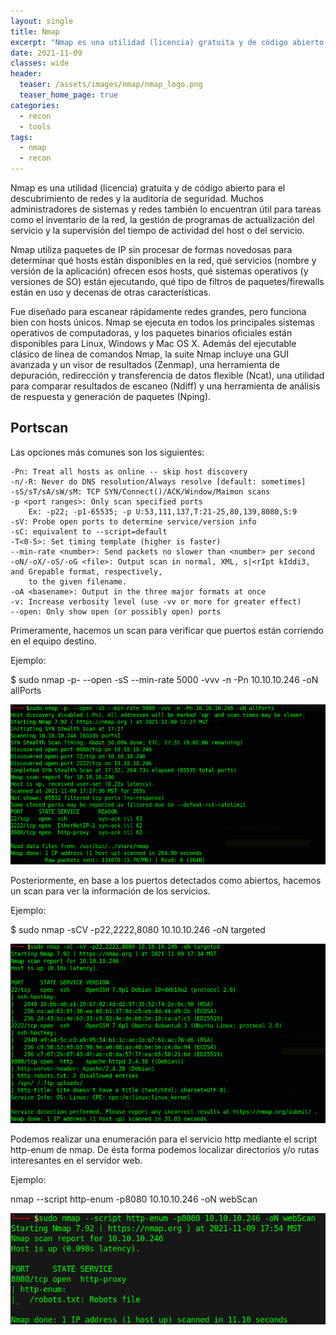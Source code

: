 ```yaml
---
layout: single
title: Nmap
excerpt: "Nmap es una utilidad (licencia) gratuita y de código abierto para el descubrimiento de redes y la auditoría de seguridad. Muchos administradores de sistemas y redes también lo encuentran útil para tareas como el inventario de la red, la gestión de programas de actualización del servicio y la supervisión del tiempo de actividad del host o del servicio. Nmap utiliza paquetes de IP sin procesar de formas novedosas para determinar qué hosts están disponibles en la red, qué servicios (nombre y versión de la aplicación) ofrecen esos hosts, qué sistemas operativos (y versiones de SO) están ejecutando, qué tipo de filtros de paquetes/firewalls están en uso y decenas de otras características. Fue diseñado para escanear rápidamente redes grandes, pero funciona bien con hosts únicos. Nmap se ejecuta en todos los principales sistemas operativos de computadoras, y los paquetes binarios oficiales están disponibles para Linux, Windows y Mac OS X. Además del ejecutable clásico de línea de comandos Nmap, la suite Nmap incluye una GUI avanzada y un visor de resultados (Zenmap), una herramienta de depuración, redirección y transferencia de datos flexible (Ncat), una utilidad para comparar resultados de escaneo (Ndiff) y una herramienta de análisis de respuesta y generación de paquetes (Nping)."
date: 2021-11-09
classes: wide
header:
  teaser: /assets/images/nmap/nmap_logo.png
  teaser_home_page: true
categories:
  - recon
  - tools
tags:  
  - nmap
  - recon
---
```


Nmap es una utilidad (licencia) gratuita y de código abierto para el descubrimiento de redes y la auditoría de seguridad. Muchos administradores de sistemas y redes también lo encuentran útil para tareas como el inventario de la red, la gestión de programas de actualización del servicio y la supervisión del tiempo de actividad del host o del servicio. 

Nmap utiliza paquetes de IP sin procesar de formas novedosas para determinar qué hosts están disponibles en la red, qué servicios (nombre y versión de la aplicación) ofrecen esos hosts, qué sistemas operativos (y versiones de SO) están ejecutando, qué tipo de filtros de paquetes/firewalls están en uso y decenas de otras características.

Fue diseñado para escanear rápidamente redes grandes, pero funciona bien con hosts únicos. Nmap se ejecuta en todos los principales sistemas operativos de computadoras, y los paquetes binarios oficiales están disponibles para Linux, Windows y Mac OS X. Además del ejecutable clásico de línea de comandos Nmap, la suite Nmap incluye una GUI avanzada y un visor de resultados (Zenmap), una herramienta de depuración, redirección y transferencia de datos flexible (Ncat), una utilidad para comparar resultados de escaneo (Ndiff) y una herramienta de análisis de respuesta y generación de paquetes (Nping).

## Portscan

Las opciones más comunes son los siguientes:

```
-Pn: Treat all hosts as online -- skip host discovery
-n/-R: Never do DNS resolution/Always resolve [default: sometimes]
-sS/sT/sA/sW/sM: TCP SYN/Connect()/ACK/Window/Maimon scans
-p <port ranges>: Only scan specified ports
    Ex: -p22; -p1-65535; -p U:53,111,137,T:21-25,80,139,8080,S:9
-sV: Probe open ports to determine service/version info
-sC: equivalent to --script=default
-T<0-5>: Set timing template (higher is faster)
--min-rate <number>: Send packets no slower than <number> per second
-oN/-oX/-oS/-oG <file>: Output scan in normal, XML, s|<rIpt kIddi3, and Grepable format, respectively, 
    to the given filename.
-oA <basename>: Output in the three major formats at once
-v: Increase verbosity level (use -vv or more for greater effect)
--open: Only show open (or possibly open) ports
```

Primeramente, hacemos un scan para verificar que puertos están corriendo en el equipo destino.

Ejemplo:

$ sudo nmap -p- --open -sS --min-rate 5000 -vvv -n -Pn 10.10.10.246 -oN allPorts

![](/assets/images/nmap/first-scan.png)

Posteriormente, en base a los puertos detectados como abiertos, hacemos un scan para ver la información de los servicios.

Ejemplo:

$ sudo nmap -sCV -p22,2222,8080 10.10.10.246 -oN targeted

![](/assets/images/nmap/second-scan.png)

Podemos realizar una enumeración para el servicio http mediante el script http-enum de nmap. De ésta forma podemos localizar directorios y/o rutas interesantes en el servidor web.

Ejemplo:

nmap --script http-enum -p8080 10.10.10.246 -oN webScan

![](/assets/images/nmap/third-scan.png)
